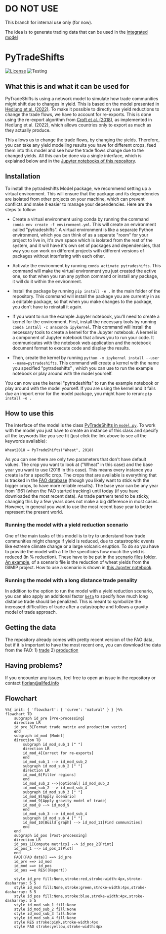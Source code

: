 # DO NOT USE
This branch for internal use only (for now).

The idea is to generate trading data that can be used in the [integrated model](https://github.com/allfed/allfed-integrated-model)

# PyTradeShifts

[![License](https://img.shields.io/badge/License-Apache_2.0-blue.svg)](https://opensource.org/licenses/Apache-2.0) ![Testing](https://github.com/allfed/pytradeshifts/actions/workflows/testing.yml/badge.svg)

## What this is and what it can be used for

PyTradeShifts is using a network model to simulate how trade communities might shift due to changes in yield. This is based on the model presented in [Hedlung et al. (2022)](https://iopscience.iop.org/article/10.1088/1748-9326/aca68b). To make it possible to directly use yield reductions to change the trade flows, we have to account for re-exports. This is done using the re-export algorithm from [Croft et al. (2018)](https://www.sciencedirect.com/science/article/pii/S0959652618326180), as implemented in Hedlung et al. (2022), which allows countries only to export as much as they actually produce. 

This allows us to change the trade flows, by changing the yields. Therefore, you can take any yield modelling results you have for different crops, feed them into this model and see how the trade flows change due to the changed yields. All this can be done via a single interface, which is explained below and in the [Jupyter notebooks of this repository](https://github.com/allfed/pytradeshifts/tree/main/scripts). 

## Installation
To install the pytradeshifts Model package, we recommend setting up a virtual environment. This will ensure that the package and its dependencies are isolated from other projects on your machine, which can prevent conflicts and make it easier to manage your dependencies. Here are the steps to follow:

* Create a virtual environment using conda by running the command `conda env create -f environment.yml`. This will create an environment called "pytradeshifts". A virtual environment is like a separate Python environment, which you can think of as a separate "room" for your project to live in, it's own space which is isolated from the rest of the system, and it will have it's own set of packages and dependencies, that way you can work on different projects with different versions of packages without interfering with each other.

* Activate the environment by running `conda activate pytradeshifts`. This command will make the virtual environment you just created the active one, so that when you run any python command or install any package, it will do it within the environment.

* Install the package by running `pip install -e .` in the main folder of the repository. This command will install the package you are currently in as a editable package, so that when you make changes to the package, you don't have to reinstall it again.

* If you want to run the example Jupyter notebook, you'll need to create a kernel for the environment. First, install the necessary tools by running `conda install -c anaconda ipykernel`. This command will install the necessary tools to create a kernel for the Jupyter notebook. A kernel is a component of Jupyter notebook that allows you to run your code. It communicates with the notebook web application and the notebook document format to execute code and display the results.

* Then, create the kernel by running `python -m ipykernel install --user --name=pytradeshifts`. This command will create a kernel with the name you specified "pytradeshifts" , which you can use to run the example notebook or play around with the model yourself.

You can now use the kernel "pytradeshifts" to run the example notebook or play around with the model yourself. If you are using the kernel and it fails due an import error for the model package, you might have to rerun: `pip install -e .`

## How to use this

The interface of the model is the class [PyTradeShifts in `model.py`](https://github.com/allfed/pytradeshifts/blob/main/src/model.py#L21). To work with the model you just have to create an instance of this class and specify all the keywords like you see fit (just click the link above to see all the keywords available):

`Wheat2018 = PyTradeShifts("Wheat", 2018)`

As you can see there are only two parameters that don't have default values. The crop you want to look at ("Wheat" in this case) and the base year you want to use (2018 in this case). This means every instance you create ia for a specific crop. The crops that are available is everything that is tracked in the [FAO database](http://www.fao.org/faostat/en/#data/TM) (though you likely want to stick with the bigger crops, to have more reliable results). The base year can be any year from 1961 (when the FAO started tracking) until today (if you have downloaded the most recent data). As trade partners tend to be sticky, changing this by a few years does not make a big difference in most cases. However, in general you want to use the most recent base year to better represent the present world. 

### Running the model with a yield reduction scenario
One of the main tasks of this model is to try to understand how trade communities might change if yield is reduced, due to catastrophic events like extreme climate change or a large volcanic eruption. To do so you have to provide the model with a file the specificies how much the yield is reduced (in % reduction). These have to be put in the [scenario files folder](https://github.com/allfed/pytradeshifts/tree/main/data/scenario_files).  [An example](https://github.com/allfed/pytradeshifts/blob/main/data/scenario_files/ISIMIP_climate/ISIMIP_wheat_Hedlung.csv), of a scenario file is the reduction of wheat yields from the ISIMIP project. How to use a scenario is shown in [this Jupyter notebook](https://github.com/allfed/pytradeshifts/blob/main/scripts/ISIMIP_example.ipynb). 

### Running the model with a long distance trade penality
In addition to the option to run the model with a yield reduction scenario, you can also apply an additional factor [`beta`](https://github.com/allfed/pytradeshifts/blob/main/src/model.py#L51) to specify how much long distance trade should be penalized. This is meant to symbolize the increased difficulties of trade after a catastrophe and follows a gravity model of trade approach.

## Getting the data

The repository already comes with pretty recent version of the FAO data, but if it is important to have the most recent one, you can download the data from the FAO: 1) [trade](http://www.fao.org/faostat/en/#data/TM) 2) [production](http://www.fao.org/faostat/en/#data/QC)

## Having problems?

If you encounter any issues, feel free to open an issue in the repository or contact florian@allfed.info

## Flowchart
```mermaid
%%{ init: { 'flowchart': { 'curve': 'natural' } } }%%
flowchart TD
    subgraph id_pre [Pre-processing]
    direction LR
    id_pre_3[Format trade matrix and production vector]
    end
    subgraph id_mod [Model]
    direction TB
        subgraph id_mod_sub_1 [" "]
        direction LR
        id_mod_4[Correct for re-exports]
        end
        id_mod_sub_1 --> id_mod_sub_2
        subgraph id_mod_sub_2 [" "]
        direction LR
        id_mod_6[Filter regions]
        end
        id_mod_sub_2 -->|optional| id_mod_sub_3
        id_mod_sub_2 --> id_mod_sub_4
        subgraph id_mod_sub_3 [" "]
        id_mod_8[Apply scenario]
        id_mod_9[Apply gravity model of trade]
        id_mod_8 --> id_mod_9
        end
        id_mod_sub_3 --> id_mod_sub_4
        subgraph id_mod_sub_4 [" "]
        id_mod_10[Build graph] --> id_mod_11[Find communities]
        end
    end
    subgraph id_pos [Post-processing]
    direction LR
    id_pos_1[Compute metrics] --> id_pos_2[Print]
    id_pos_1 --> id_pos_3[Plot]
    end
    FAO[(FAO data)] ==> id_pre
    id_pre ==> id_mod
    id_mod ==> id_pos
    id_pos ==o RES((Report))

    style id_pre fill:None,stroke:red,stroke-width:4px,stroke-dasharray: 5 5
    style id_mod fill:None,stroke:green,stroke-width:4px,stroke-dasharray: 5 5
    style id_pos fill:None,stroke:blue,stroke-width:4px,stroke-dasharray: 5 5
    style id_mod_sub_1 fill:None
    style id_mod_sub_2 fill:None
    style id_mod_sub_3 fill:None
    style id_mod_sub_4 fill:None
    style RES stroke:pink,stroke-width:4px
    style FAO stroke:yellow,stroke-width:4px
```
